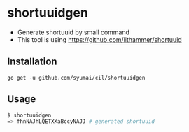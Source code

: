 # shortuuidgen

* Generate shortuuid by small command
* This tool is using https://github.com/lithammer/shortuuid

## Installation

```
go get -u github.com/syumai/cil/shortuuidgen
```

## Usage

```sh
$ shortuuidgen
=> fhnNAJhLQETXKaBccyNAJJ # generated shortuuid
```
